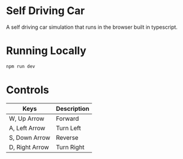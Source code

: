 # Self Driving Car

A self driving car simulation that runs in the browser built in typescript.


# Running Locally

```bash
npm run dev
```

# Controls
| Keys      | Description |
| ----------- | ----------- |
| W, Up Arrow      | Forward       |
| A, Left Arrow   | Turn Left        |
| S, Down Arrow   | Reverse        |
| D, Right Arrow   | Turn Right        |
